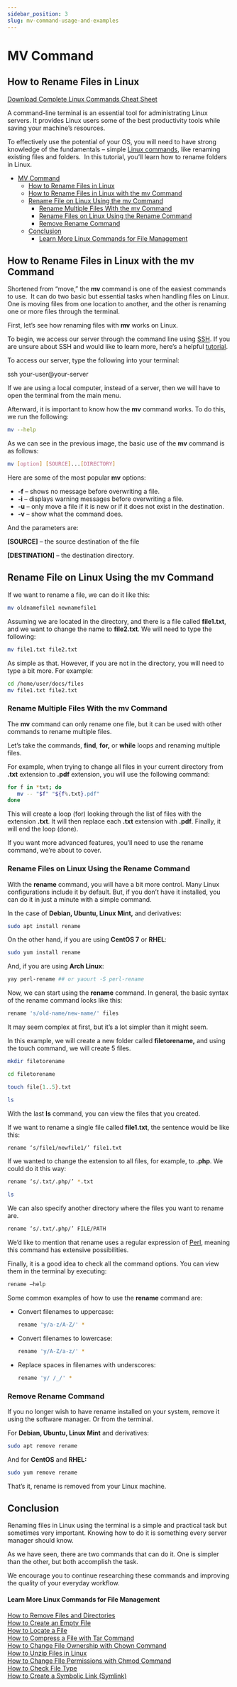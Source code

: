 ```yaml
---
sidebar_position: 3
slug: mv-command-usage-and-examples
---
```

# MV Command

## How to Rename Files in Linux

[Download Complete Linux Commands Cheat Sheet](https://app.monstercampaigns.com/c/jg9u9k0by4lj9pvcjeso/)

A command-line terminal is an essential tool for administrating Linux servers. It provides Linux users some of the best productivity tools while saving your machine’s resources.

To effectively use the potential of your OS, you will need to have strong knowledge of the fundamentals – simple [Linux commands](/tutorials/linux-commands), like renaming existing files and folders.  In this tutorial, you’ll learn how to rename folders in Linux.

- [MV Command](#mv-command)
  - [How to Rename Files in Linux](#how-to-rename-files-in-linux)
  - [How to Rename Files in Linux with the mv Command](#how-to-rename-files-in-linux-with-the-mv-command)
  - [Rename File on Linux Using the mv Command](#rename-file-on-linux-using-the-mv-command)
    - [Rename Multiple Files With the mv Command](#rename-multiple-files-with-the-mv-command)
    - [Rename Files on Linux Using the Rename Command](#rename-files-on-linux-using-the-rename-command)
    - [Remove Rename Command](#remove-rename-command)
  - [Conclusion](#conclusion)
      - [Learn More Linux Commands for File Management](#learn-more-linux-commands-for-file-management)

How to Rename Files in Linux with the mv Command
------------------------------------------------

Shortened from “move,” the **mv** command is one of the easiest commands to use.  It can do two basic but essential tasks when handling files on Linux. One is moving files from one location to another, and the other is renaming one or more files through the terminal.

First, let’s see how renaming files with **mv** works on Linux.

To begin, we access our server through the command line using [SSH](https://www.ssh.com/ssh/protocol). If you are unsure about SSH and would like to learn more, here’s a helpful [tutorial](/tutorials/how-to-use-putty-ssh).

To access our server, type the following into your terminal:

ssh your-user@your-server

If we are using a local computer, instead of a server, then we will have to open the terminal from the main menu.

Afterward, it is important to know how the **mv** command works. To do this, we run the following:

``` bash
mv --help
```

As we can see in the previous image, the basic use of the **mv** command is as follows:

``` bash
mv [option] [SOURCE]...[DIRECTORY]
```

Here are some of the most popular **mv** options:

*   **\-f** – shows no message before overwriting a file.
*   **\-i** – displays warning messages before overwriting a file.
*   **\-u** – only move a file if it is new or if it does not exist in the destination.
*   **\-v** – show what the command does.

And the parameters are:

**\[SOURCE\]** – the source destination of the file

**\[DESTINATION\]** – the destination directory.

Rename File on Linux Using the mv Command
-----------------------------------------

If we want to rename a file, we can do it like this:

``` bash
mv oldnamefile1 newnamefile1
```

Assuming we are located in the directory, and there is a file called **file1.txt**, and we want to change the name to **file2.txt**. We will need to type the following:

``` bash
mv file1.txt file2.txt
```

As simple as that. However, if you are not in the directory, you will need to type a bit more. For example:

``` bash
cd /home/user/docs/files
mv file1.txt file2.txt
```

### Rename Multiple Files With the mv Command

The **mv** command can only rename one file, but it can be used with other commands to rename multiple files.

Let’s take the commands, **find**, **for,** or **while** loops and renaming multiple files.

For example, when trying to change all files in your current directory from **.txt** extension to **.pdf** extension, you will use the following command:

``` bash
for f in *txt; do
   mv -- "$f" "${f%.txt}.pdf"
done
```

This will create a loop (for) looking through the list of files with the extension **.txt**. It will then replace each **.txt** extension with **.pdf**. Finally, it will end the loop (done).

If you want more advanced features, you’ll need to use the rename command, we’re about to cover.

### Rename Files on Linux Using the Rename Command

With the **rename** command, you will have a bit more control. Many Linux configurations include it by default. But, if you don’t have it installed, you can do it in just a minute with a simple command.

In the case of **Debian, Ubuntu, Linux Mint,** and derivatives:

``` bash
sudo apt install rename
```

On the other hand, if you are using **CentOS 7** or **RHEL**:

``` bash
sudo yum install rename
```

And, if you are using **Arch Linux**:

``` bash
yay perl-rename ## or yaourt -S perl-rename
```

Now, we can start using the **rename** command. In general, the basic syntax of the rename command looks like this:

``` bash
rename 's/old-name/new-name/' files
```

It may seem complex at first, but it’s a lot simpler than it might seem.

In this example, we will create a new folder called **filetorename,** and using the touch command, we will create 5 files.

``` bash
mkdir filetorename
```

``` bash
cd filetorename
```

``` bash
touch file{1..5}.txt
```

``` bash
ls
```

With the last **ls** command, you can view the files that you created.

If we want to rename a single file called **file1.txt**, the sentence would be like this:

``` bash
rename ‘s/file1/newfile1/’ file1.txt
```

If we wanted to change the extension to all files, for example, to **.php**. We could do it this way:

``` bash
rename ‘s/.txt/.php/’ *.txt
```

``` bash
ls
```

We can also specify another directory where the files you want to rename are.

``` bash
rename ‘s/.txt/.php/’ FILE/PATH
```

We’d like to mention that rename uses a regular expression of [Perl](https://www.perl.org/), meaning this command has extensive possibilities.

Finally, it is a good idea to check all the command options. You can view them in the terminal by executing:

``` bash
rename –help
```

Some common examples of how to use the **rename** command are:

*   Convert filenames to uppercase:
    
    ``` bash
    rename 'y/a-z/A-Z/' *
    ```
    
*   Convert filenames to lowercase:
    
    ``` bash
    rename 'y/A-Z/a-z/' *
    ```
    
*   Replace spaces in filenames with underscores:
    
    ``` bash
    rename 'y/ /_/' *
    ```
    

### Remove Rename Command

If you no longer wish to have rename installed on your system, remove it using the software manager. Or from the terminal.

For **Debian, Ubuntu, Linux Mint** and derivatives:

``` bash
sudo apt remove rename
```

And for **CentOS** and **RHEL:**

``` bash
sudo yum remove rename
```

That’s it, rename is removed from your Linux machine.

Conclusion
----------

Renaming files in Linux using the terminal is a simple and practical task but sometimes very important. Knowing how to do it is something every server manager should know.

As we have seen, there are two commands that can do it. One is simpler than the other, but both accomplish the task.

We encourage you to continue researching these commands and improving the quality of your everyday workflow.

#### Learn More Linux Commands for File Management

[How to Remove Files and Directories](/tutorials/how-to-remove-files-and-folders-using-linux-command-line/)  
[How to Create an Empty File](/tutorials/linux-touch-command-with-useful-examples/)  
[How to Locate a File](/tutorials/how-to-use-find-and-locate-commands-in-linux/)  
[How to Compress a File with Tar Command](/tutorials/linux-tar-command-with-examples/)  
[How to Change File Ownership with Chown Command](/tutorials/linux-chown-command/)  
[How to Unzip Files in Linux](/tutorials/how-to-unzip-files-linux/)  
[How to Change FIle Permissions with Chmod Command](/tutorials/vps/change-linux-permissions-and-owners)  
[How to Check File Type](/tutorials/linux-file-command/)  
[How to Create a Symbolic Link (Symlink)](/tutorials/how-to-create-symbolic-links-in-linux/)
